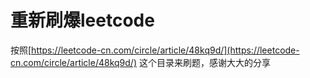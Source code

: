 # 重新刷爆leetcode

按照[https://leetcode-cn.com/circle/article/48kq9d/](https://leetcode-cn.com/circle/article/48kq9d/) 这个目录来刷题，感谢大大的分享
